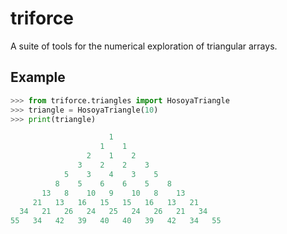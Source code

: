 # triforce

A suite of tools for the numerical exploration of triangular arrays.

## Example

```py   
>>> from triforce.triangles import HosoyaTriangle
>>> triangle = HosoyaTriangle(10)
>>> print(triangle)

                      1
                    1    1
                 2    1    2
               3    2    2    3
            5    3    4    3    5
          8    5    6    6    5    8
       13   8    10   9    10   8    13
     21   13   16   15   15   16   13   21
  34   21   26   24   25   24   26   21   34
55   34   42   39   40   40   39   42   34   55
```


